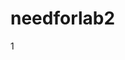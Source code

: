 # needforlab2
1[](https://raw.githubusercontent.com/NxGen-Coder/needforlab2/refs/heads/main/SystemOverview.puml)
